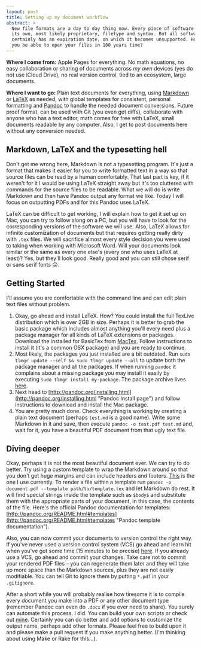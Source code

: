 ```yaml
---
layout: post
title: Setting up my document workflow
abstract: >
  New file formats are a day to day thing now. Every piece of software defines
  its own, most likely proprietary, filetype and syntax. But all software
  certainly has an expiration date, on which it becomes unsupported. How will
  you be able to open your files in 100 years time?
---
```


**Where I come from:** Apple Pages for everything. No math equations, no easy
collaboration or sharing of documents across *my own* devices (yes do not use
iCloud Drive), no real version control, tied to an ecosystem, large documents.

**Where I want to go:** Plain text documents for everything, using
[Markdown](http://whatismarkdown.com "Unofficial markdown description") or
[LaTeX](http://www.latex-project.org "LaTeX project home") as needed, with
global templates for consistent, personal formatting and
[Pandoc](http://pandoc.org "Pandoc website") to handle the needed document
conversions. Future proof format, can be used with Git (you even get diffs),
collaborate with anyone who has a text editor, math comes for free with LaTeX,
small documents readable by any computer. Also, I get to post documents here
without any conversion needed.

## Markdown, LaTeX and the typesetting hell

Don't get me wrong here, Markdown is not a typesetting program. It's just a
format that makes it easier for you to write formatted text in a way so that
source files can be read by a human comfortably. That last part is key, if it
weren't for it I would be using LaTeX straight away but it's too cluttered with
commands for the source files to be readable. What we will do is write Markdown
and then have Pandoc output any format we like. Today I will focus on outputting
PDFs and for this Pandoc uses LaTeX.

LaTeX can be difficult to get working, I will explain how to get it set up on
Mac, you can try to follow along on a PC, but you will have to look for the
corresponding versions of the software we will use. Also, LaTeX allows for
infinite customization of documents but that requires getting really dirty with
`.tex` files. We will sacrifice almost every style decision you were used to
taking when working with Microsoft Word. Will your documents look similar or the
same as every one else's (every one who uses LaTeX at least)? Yes, but they'll
look good. Really good and you can still chose serif or sans serif fonts 😜.

## Getting Started

I'll assume you are comfortable with the command line and can edit plain text
files without problem.

1. Okay, go ahead and install LaTeX. How? You could install the full TexLive
   distribution which is over 2GB in size. Perhaps it is better to grab the
   basic package which includes almost anything you'll every need plus a package
   manager for all kinds of LaTeX extensions or packages. Download the installed
   for BasicTex from [MacTex](https://www.tug.org/mactex/morepackages.html
   "MacTex, Tex Users Group"). Follow instructions to install it (it's a common
   OSX package) and you are ready to continue.
2. Most likely, the packages you just installed are a bit outdated. Run `sudo
   tlmgr update --self && sudo tlmgr update --all` to update both the package
   manager and all the packages. If when running `pandoc` it complains about a
   missing package you may install it easily by executing `sudo tlmgr install
   my-package`. The package archive lives [here](http://ctan.org "CTAN").
3. Next head to
   [http://pandoc.org/installing.html](http://pandoc.org/installing.html "Pandoc
   Install page") and follow instructions to download and install the Mac
   package.
4. You are pretty much done. Check everything is working by creating a plain
   text document (perhaps `test.md` is a good name). Write some Markdown in it
   and save, then execute `pandoc -o test.pdf test.md` and, wait for it, you
   have a beautiful PDF document from that ugly text file.

## Diving deeper

Okay, perhaps it is not the most beautiful document ever. We can try to do
better. Try using a custom template to wrap the Markdown around so that you
don't get huge margins and can include headers and footers.
[This](https://github.com/knifecake/dotfiles/blob/master/osx/school-tools/templates/default.tex.template
"LaTeX template") is the one I use currently. To render a file within a template
run `pandoc -o document.pdf --template path/to/template.tex` and let Markdown do
rest. It will find special strings inside the template such as `$body$` and
substitute them with the appropriate parts of your document, in this case, the
contents of the file. Here's the official Pandoc documentation for templates:
[http://pandoc.org/README.html#templates](http://pandoc.org/README.html#templates
"Pandoc template documentation"). 

Also, you can now commit your documents to version control the right way. If
you've never used a version control system (VCS) go ahead and learn hit when
you've got some time (15 minutes to be precise) [here](https://try.github.io/
"Interactive Git tutorial"). If you already use a VCS, go ahead and commit your
changes. Take care not to commit your rendered PDF files – you can regenerate
them later and they will take up more space than the Markdown sources, plus they
are not easily modifiable. You can tell Git to ignore them by putting `*.pdf` in
your `.gitignore`.

After a short while you will probably realise how tiresome it is to compile
every document you make into a PDF or any other document type (remember Pandoc
can even do `.docx` if you ever need to share). You surely can automate this
process. I did. You can build your own scripts or check out
[mine](https://github.com/knifecake/dotfiles/blob/master/osx/scripts/produce "A
script to automate compilation"). Certainly you can do better and add options to
customize the output name, perhaps add other formats. Please feel free to build
upon it and please make a pull request if you make anything better. (I'm
thinking about using Make or Rake for this...).
